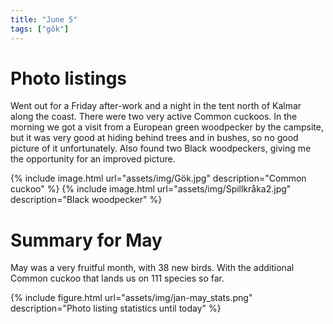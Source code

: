 ```yaml
---
title: "June 5"
tags: ["gök"]
---
```

# Photo listings
Went out for a Friday after-work and a night in the tent north of Kalmar along
the coast. There were two very active Common cuckoos. In the morning we got a
visit from a European green woodpecker by the campsite, but it was very good at
hiding behind trees and in bushes, so no good picture of it unfortunately. Also
found two Black woodpeckers, giving me the opportunity for an improved picture.

{% include image.html url="assets/img/Gök.jpg" description="Common cuckoo" %}
{% include image.html url="assets/img/Spillkråka2.jpg" description="Black woodpecker" %}

# Summary for May
May was a very fruitful month, with 38 new birds. With the additional Common
cuckoo that lands us on 111 species so far.

{% include figure.html url="assets/img/jan-may_stats.png" description="Photo listing statistics until today" %}
